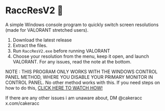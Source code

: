 # RaccResV2 🦝
A simple Windows console program to quickly switch screen resolutions (made for VALORANT stretched users).

1. Download the latest release
2. Extract the files.
3. Run `RaccResV2.exe` before running VALORANT
4. Choose your resolution from the menu, keep it open, and launch VALORANT.
For any issues, read the note at the bottom.

NOTE : THIS PROGRAM ONLY WORKS WITH THE WINDOWS CONTROL PANEL METHOD, WHERE YOU DISABLE YOUR PRIMARY MONITOR IN CONTROL PANEL. No other method works with this.
If you need steps on how to do this, [CLICK HERE TO WATCH HOW!](https://www.youtube.com/watch?v=YZORhvb0UgA)

If there are any other issues i am unaware about, DM @cakeracc x.com/cakeracc
